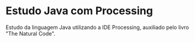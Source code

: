 # Estudo Java com Processing

Estudo da linguagem Java utilizando a IDE Processing, auxiliado pelo livro "The Natural Code".
